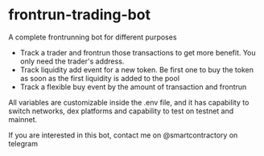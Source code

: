 # frontrun-trading-bot

A complete frontrunning bot for different purposes

- Track a trader and frontrun those transactions to get more benefit. You only need the trader's address.
- Track liquidity add event for a new token. Be first one to buy the token as soon as the first liquidity is added to the pool
- Track a flexible buy event by the amount of transaction and frontrun

All variables are customizable inside the .env file, and it has capability to switch networks, dex platforms and capability to test on testnet and mainnet.

If you are interested in this bot, contact me on @smartcontractory on telegram
